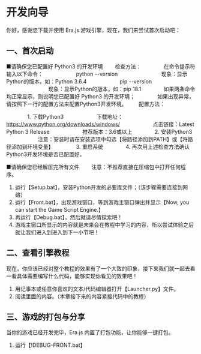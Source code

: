 ﻿# 开发向导

你好，感谢您下载并使用 Era.js 游戏引擎，现在，我们来尝试首次启动吧：

## 一、首次启动

■请确保您已配置好 Python3 的开发环境
　　检查方法：
　　　　在命令提示符输入以下命令：
　　　　　　python --version
　　　　　　　　现象：显示Python的版本，如：Python 3.6.4
　　　　　　pip --version
　　　　　　　　现象：显示Python的版本，如：pip 18.1
　　　　如果两条命令均正常显示，则说明您已配置好 Python3 的开发环境；
　　　　如果出现异常，请按照下一行的配置方法来配置Python3开发环境。
　　配置方法：

　　　　1. 下载Python3
　　　　　　下载地址：https://www.python.org/downloads/windows/
　　　　　　点击链接：Latest Python 3 Release
　　　　　　推荐版本：3.6或以上
　　　　2. 安装Python3
　　　　　　注意：安装时请在安装选项中勾选【将路径添加到PATH】或【将路径添加到环境变量】
　　　　3. 重启系统
　　　　4. 再次用上述检查方法确认Python3开发环境是否已配置好。

■请确保您已经解压完所有文件
　　注意：不推荐直接在压缩包中打开任何程序。

1. 运行【Setup.bat】，安装Python开发的必要库文件；（该步骤需要连接到网络）
2. 运行【Front.bat】，出现游戏窗口，等到游戏主窗口弹出并显示【Now, you can start the Game Script Engine.】
3. 再运行【Debug.bat】，然后就请尽情探索吧！
4. 游戏主窗口所显示的内容就是未来会在教程中学习的内容，所以尝试体验之后就让我们进入到进入到下一小节吧！

## 二、查看引擎教程

现在，你应该已经对整个教程的效果有了一个大致的印象，接下来我们就一起去看一看具体需要编写什么代码，能够实现你看见的效果吧！

1. 用记事本或任意你喜欢的文本/代码编辑器打开【Launcher.py】文件。
2. 阅读里面的内容。（本章接下来的内容紧接代码中的教程）

## 三、游戏的打包与分享

当你的游戏已经开发完毕，Era.js 内置了打包功能，让你能够一键打包。

1. 运行【!DEBUG-FRONT.bat】